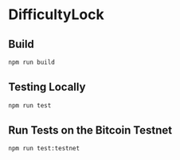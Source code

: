# DifficultyLock

## Build

```sh
npm run build
```

## Testing Locally

```sh
npm run test
```

## Run Tests on the Bitcoin Testnet

```sh
npm run test:testnet
```
